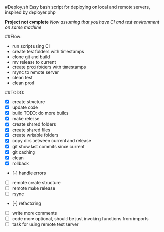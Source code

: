 #Deploy.sh
Easy bash script for deploying on local and remote servers, inspired by deployer.php

**Project not complete**
*Now assuming that you have CI and test environment on same machine*

##Flow:
 * run script using CI
 * create test folders with timestamps
 * clone git and build
 * mv release to current
 * create prod folders with timestamps
 * rsync to remote server
 * clean test
 * clean prod

##TODO:
- [x] create structure
- [x] update code
- [x] build TODO: do more builds
- [x] make release
- [x] create shared folders
- [x] create shared files
- [x] create writable folders
- [x] copy dirs between current and release
- [x] git show last commits since current
- [x] git caching
- [x] clean
- [x] rollback
- [-] handle errors
- [ ] remote create structure
- [ ] remote make release
- [ ] rsync
- [-] refactoring
- [ ] write more comments
- [ ] code more optional, should be just invoking functions from imports
- [ ] task for using remote test server
